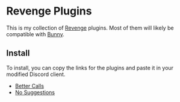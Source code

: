 # Revenge Plugins

This is my collection of [Revenge](https://github.com/revenge-mod/revenge) plugins. Most of them will likely be compatible with [Bunny](https://github.com/pyoncord/Bunny).

## Install

To install, you can copy the links for the plugins and paste it in your modified Discord client.

- [Better Calls](https://raw.githubusercontent.com/PalmDevs/revenge-plugins-builds/main/better-calls)
- [No Suggestions](https://raw.githubusercontent.com/PalmDevs/revenge-plugins-builds/main/no-suggestions)
